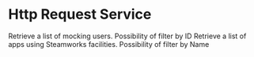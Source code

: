 # Http Request Service
Retrieve a list of mocking users. Possibility of filter by ID
Retrieve a list of apps using Steamworks facilities. Possibility of filter by Name
